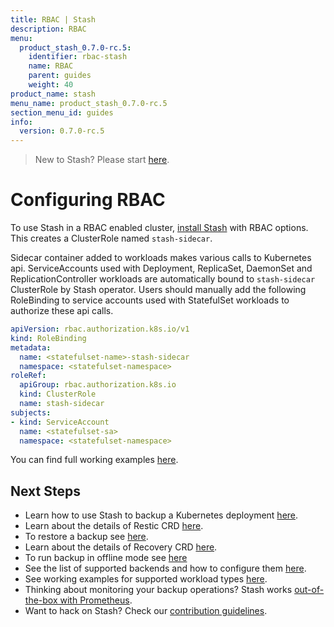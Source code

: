 ```yaml
---
title: RBAC | Stash
description: RBAC
menu:
  product_stash_0.7.0-rc.5:
    identifier: rbac-stash
    name: RBAC
    parent: guides
    weight: 40
product_name: stash
menu_name: product_stash_0.7.0-rc.5
section_menu_id: guides
info:
  version: 0.7.0-rc.5
---
```


> New to Stash? Please start [here](/products/stash/0.7.0-rc.5/concepts/README).

# Configuring RBAC

To use Stash in a RBAC enabled cluster, [install Stash](/products/stash/0.7.0-rc.5/setup/install) with RBAC options. This creates a ClusterRole named `stash-sidecar`.

Sidecar container added to workloads makes various calls to Kubernetes api. ServiceAccounts used with Deployment, ReplicaSet, DaemonSet and ReplicationController workloads are automatically bound to `stash-sidecar` ClusterRole by Stash operator. Users should manually add the following RoleBinding to service accounts used with StatefulSet workloads to authorize these api calls.

```yaml
apiVersion: rbac.authorization.k8s.io/v1
kind: RoleBinding
metadata:
  name: <statefulset-name>-stash-sidecar
  namespace: <statefulset-namespace>
roleRef:
  apiGroup: rbac.authorization.k8s.io
  kind: ClusterRole
  name: stash-sidecar
subjects:
- kind: ServiceAccount
  name: <statefulset-sa>
  namespace: <statefulset-namespace>
```

You can find full working examples [here](/products/stash/0.7.0-rc.5/guides/workloads).

## Next Steps

- Learn how to use Stash to backup a Kubernetes deployment [here](/products/stash/0.7.0-rc.5/guides/backup).
- Learn about the details of Restic CRD [here](/products/stash/0.7.0-rc.5/concepts/crds/restic).
- To restore a backup see [here](/products/stash/0.7.0-rc.5/guides/restore).
- Learn about the details of Recovery CRD [here](/products/stash/0.7.0-rc.5/concepts/crds/recovery).
- To run backup in offline mode see [here](/products/stash/0.7.0-rc.5/guides/offline_backup)
- See the list of supported backends and how to configure them [here](/products/stash/0.7.0-rc.5/guides/backends).
- See working examples for supported workload types [here](/products/stash/0.7.0-rc.5/guides/workloads).
- Thinking about monitoring your backup operations? Stash works [out-of-the-box with Prometheus](/products/stash/0.7.0-rc.5/guides/monitoring).
- Want to hack on Stash? Check our [contribution guidelines](/products/stash/0.7.0-rc.5/CONTRIBUTING).
